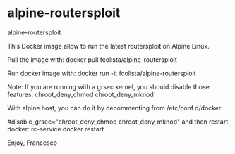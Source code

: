 # alpine-routersploit
alpine-routersploit

This Docker image allow to run the latest routersploit on Alpine Linux.

Pull the image with:
docker pull fcolista/alpine-routersploit

Run docker image with:
docker run -it fcolista/alpine-routersploit

Note:
If you are running with a grsec kernel, you should disable those features:
chroot_deny_chmod
chroot_deny_mknod

With alpine host, you can do it by decommenting from /etc/conf.d/docker:

#disable_grsec="chroot_deny_chmod chroot_deny_mknod"
and then restart docker:
rc-service docker restart

Enjoy,
Francesco

